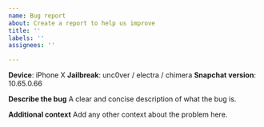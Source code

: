 ```yaml
---
name: Bug report
about: Create a report to help us improve
title: ''
labels: ''
assignees: ''

---
```


**Device**: iPhone X
**Jailbreak**: unc0ver / electra / chimera
**Snapchat version**: 10.65.0.66

**Describe the bug**
A clear and concise description of what the bug is.

**Additional context**
Add any other context about the problem here.
